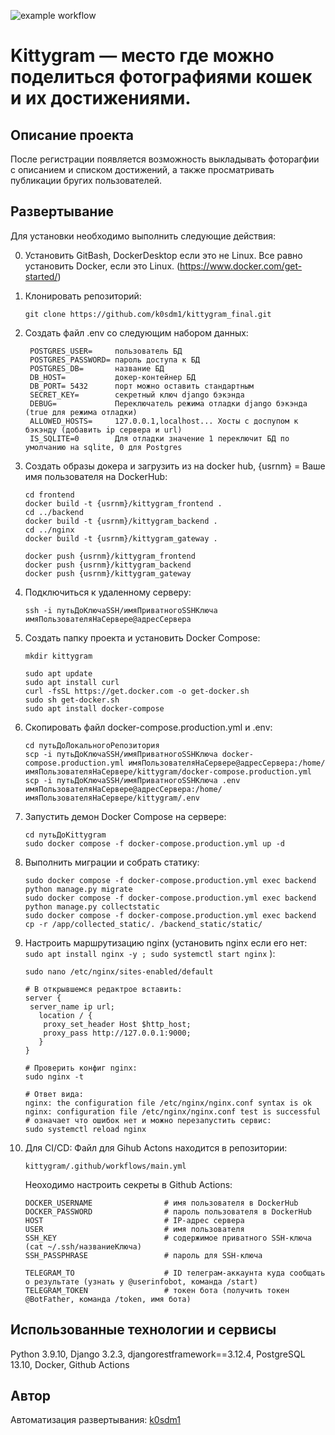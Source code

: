 ![example workflow](https://github.com/k0sdm1/kittygram_finaL/actions/workflows/main.yml/badge.svg)

# Kittygram — место где можно поделиться фотографиями кошек и их достижениями.
## Описание проекта
После регистрации появляется возможность выкладывать фоторагфии с описанием и списком достижений, а также просматривать публикации бругих пользователей.

## Развертывание
Для установки необходимо выполнить следующие действия:

0. Установить GitBash, DockerDesktop если это не Linux. Все равно установить Docker, если это Linux. (https://www.docker.com/get-started/)

1. Клонировать репозиторий:
   ```
   git clone https://github.com/k0sdm1/kittygram_final.git
   ```
2. Создать файл .env со следующим набором данных:
   ```
    POSTGRES_USER=     пользователь БД
    POSTGRES_PASSWORD= пароль доступа к БД
    POSTGRES_DB=       название БД
    DB_HOST=           докер-контейнер БД
    DB_PORT= 5432      порт можно оставить стандартным
    SECRET_KEY=        секретный ключ django бэкэнда
    DEBUG=             Переключатель режима отладки django бэкэнда (true для режима отладки)
    ALLOWED_HOSTS=     127.0.0.1,localhost... Хосты с доспупом к бэкэнду (добавить ip сервера и url)
    IS_SQLITE=0        Для отладки значение 1 переключит БД по умолчанию на sqlite, 0 для Postgres
   ```
3. Создать образы докера и загрузить из на docker hub, {usrnm} = Ваше имя пользователя на DockerHub:
   ```
   cd frontend
   docker build -t {usrnm}/kittygram_frontend .
   cd ../backend
   docker build -t {usrnm}/kittygram_backend .
   cd ../nginx
   docker build -t {usrnm}/kittygram_gateway .

   docker push {usrnm}/kittygram_frontend
   docker push {usrnm}/kittygram_backend
   docker push {usrnm}/kittygram_gateway
   ```
4. Подключиться к удаленному серверу:
   ```
   ssh -i путьДоКлючаSSH/имяПриватногоSSHКлюча имяПользователяНаСервере@адресСервера
   ```   
5. Создать папку проекта и установить Docker Compose:
   ```
   mkdir kittygram

   sudo apt update
   sudo apt install curl
   curl -fsSL https://get.docker.com -o get-docker.sh
   sudo sh get-docker.sh
   sudo apt install docker-compose
   ```
6. Скопировать файл docker-compose.production.yml и .env:
   ```
   cd путьДоЛокальногоРепозитория
   scp -i путьДоКлючаSSH/имяПриватногоSSHКлюча docker-compose.production.yml имяПользователяНаСервере@адресСервера:/home/имяПользователяНаСервере/kittygram/docker-compose.production.yml
   scp -i путьДоКлючаSSH/имяПриватногоSSHКлюча .env имяПользователяНаСервере@адресСервера:/home/имяПользователяНаСервере/kittygram/.env
   ```
7. Запустить демон Docker Compose на сервере:
   ```
   cd путьДоKittygram
   sudo docker compose -f docker-compose.production.yml up -d
   ```
8. Выполнить миграции и собрать статику:
   ```
   sudo docker compose -f docker-compose.production.yml exec backend python manage.py migrate
   sudo docker compose -f docker-compose.production.yml exec backend python manage.py collectstatic
   sudo docker compose -f docker-compose.production.yml exec backend cp -r /app/collected_static/. /backend_static/static/
   ```
9. Настроить маршрутизацию nginx (установить nginx если его нет: ```sudo apt install nginx -y ; sudo systemctl start nginx``` ):
   ```
   sudo nano /etc/nginx/sites-enabled/default

   # В открывшемся редактрое вставить:
   server {
    server_name ip url;
      location / {
       proxy_set_header Host $http_host;
       proxy_pass http://127.0.0.1:9000;
      }
   }
   
   # Проверить конфиг nginx:
   sudo nginx -t
   
   # Ответ вида:
   nginx: the configuration file /etc/nginx/nginx.conf syntax is ok
   nginx: configuration file /etc/nginx/nginx.conf test is successful
   # означает что ошибок нет и можно перезапустить сервис:
   sudo systemctl reload nginx
   ```
10. Для CI/CD:
    Файл для Gihub Actons находится в репозитории:
    ```
    kittygram/.github/workflows/main.yml
    ```
    Неоходимо настроить секреты в Github Actions:
    ```
    DOCKER_USERNAME                # имя пользователя в DockerHub
    DOCKER_PASSWORD                # пароль пользователя в DockerHub
    HOST                           # IP-адрес сервера
    USER                           # имя пользователя
    SSH_KEY                        # содержимое приватного SSH-ключа (cat ~/.ssh/названиеКлюча)
    SSH_PASSPHRASE                 # пароль для SSH-ключа
      
    TELEGRAM_TO                    # ID телеграм-аккаунта куда сообщать о результате (узнать у @userinfobot, команда /start)
    TELEGRAM_TOKEN                 # токен бота (получить токен @BotFather, команда /token, имя бота)
    ```
## Использованные технологии и сервисы

Python 3.9.10, Django 3.2.3, djangorestframework==3.12.4, PostgreSQL 13.10, Docker, Github Actions

## Автор

Автоматизация развертывания: [k0sdm1](https://github.com/k0sdm1)
